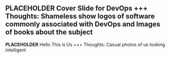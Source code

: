 **PLACEHOLDER**
Cover Slide for DevOps
+++
Thoughts: Shameless show logos of software commonly associated with DevOps and Images of books about the subject
---
**PLACEHOLDER**
Hello This is Us
+++
Thoughts: Casual photos of us looking intelligent
